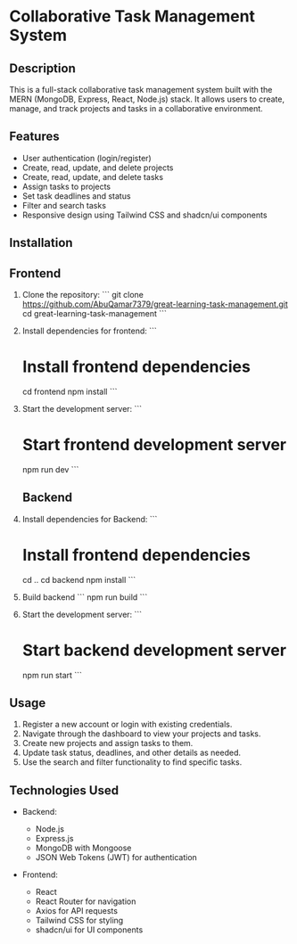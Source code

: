 # Collaborative Task Management System

## Description

This is a full-stack collaborative task management system built with the MERN (MongoDB, Express, React, Node.js) stack. It allows users to create, manage, and track projects and tasks in a collaborative environment.

## Features

- User authentication (login/register)
- Create, read, update, and delete projects
- Create, read, update, and delete tasks
- Assign tasks to projects
- Set task deadlines and status
- Filter and search tasks
- Responsive design using Tailwind CSS and shadcn/ui components

## Installation

## Frontend

1. Clone the repository:
   \`\`\`
   git clone https://github.com/AbuQamar7379/great-learning-task-management.git
   cd great-learning-task-management
   \`\`\`

2. Install dependencies for frontend:
   \`\`\`

   # Install frontend dependencies

   cd frontend
   npm install
   \`\`\`

3. Start the development server:
   \`\`\`

   # Start frontend development server

   npm run dev
   \`\`\`

   ## Backend

4. Install dependencies for Backend:
   \`\`\`

   # Install frontend dependencies

   cd ..
   cd backend
   npm install
   \`\`\`

5. Build backend
   \`\`\`
   npm run build
   \`\`\`

6. Start the development server:
   \`\`\`

   # Start backend development server

   npm run start
   \`\`\`

## Usage

1. Register a new account or login with existing credentials.
2. Navigate through the dashboard to view your projects and tasks.
3. Create new projects and assign tasks to them.
4. Update task status, deadlines, and other details as needed.
5. Use the search and filter functionality to find specific tasks.

## Technologies Used

- Backend:

  - Node.js
  - Express.js
  - MongoDB with Mongoose
  - JSON Web Tokens (JWT) for authentication

- Frontend:
  - React
  - React Router for navigation
  - Axios for API requests
  - Tailwind CSS for styling
  - shadcn/ui for UI components

